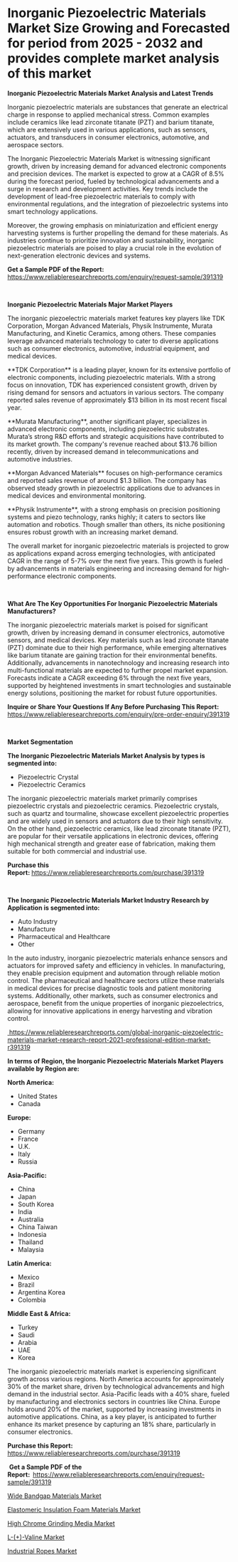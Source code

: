 <p><h1>Inorganic Piezoelectric Materials Market Size Growing and Forecasted for period from 2025 - 2032 and provides complete market analysis of this market</h1></p><p><strong>Inorganic Piezoelectric Materials Market Analysis and Latest Trends</strong></p>
<p><p>Inorganic piezoelectric materials are substances that generate an electrical charge in response to applied mechanical stress. Common examples include ceramics like lead zirconate titanate (PZT) and barium titanate, which are extensively used in various applications, such as sensors, actuators, and transducers in consumer electronics, automotive, and aerospace sectors. </p><p>The Inorganic Piezoelectric Materials Market is witnessing significant growth, driven by increasing demand for advanced electronic components and precision devices. The market is expected to grow at a CAGR of 8.5% during the forecast period, fueled by technological advancements and a surge in research and development activities. Key trends include the development of lead-free piezoelectric materials to comply with environmental regulations, and the integration of piezoelectric systems into smart technology applications.</p><p>Moreover, the growing emphasis on miniaturization and efficient energy harvesting systems is further propelling the demand for these materials. As industries continue to prioritize innovation and sustainability, inorganic piezoelectric materials are poised to play a crucial role in the evolution of next-generation electronic devices and systems.</p></p>
<p><strong>Get a Sample PDF of the Report:&nbsp;</strong> <a href="https://www.reliableresearchreports.com/enquiry/request-sample/391319?utm_campaign=102&utm_medium=2&utm_source=Github&utm_content=ia&utm_term=29032025&utm_id=inorganic-piezoelectric-materials">https://www.reliableresearchreports.com/enquiry/request-sample/391319</a></p>
<p>&nbsp;</p>
<p><strong>Inorganic Piezoelectric Materials Major Market Players</strong></p>
<p><p>The inorganic piezoelectric materials market features key players like TDK Corporation, Morgan Advanced Materials, Physik Instrumente, Murata Manufacturing, and Kinetic Ceramics, among others. These companies leverage advanced materials technology to cater to diverse applications such as consumer electronics, automotive, industrial equipment, and medical devices.</p><p>**TDK Corporation** is a leading player, known for its extensive portfolio of electronic components, including piezoelectric materials. With a strong focus on innovation, TDK has experienced consistent growth, driven by rising demand for sensors and actuators in various sectors. The company reported sales revenue of approximately $13 billion in its most recent fiscal year.</p><p>**Murata Manufacturing**, another significant player, specializes in advanced electronic components, including piezoelectric substrates. Murata’s strong R&D efforts and strategic acquisitions have contributed to its market growth. The company's revenue reached about $13.76 billion recently, driven by increased demand in telecommunications and automotive industries.</p><p>**Morgan Advanced Materials** focuses on high-performance ceramics and reported sales revenue of around $1.3 billion. The company has observed steady growth in piezoelectric applications due to advances in medical devices and environmental monitoring.</p><p>**Physik Instrumente**, with a strong emphasis on precision positioning systems and piezo technology, ranks highly; it caters to sectors like automation and robotics. Though smaller than others, its niche positioning ensures robust growth with an increasing market demand.</p><p>The overall market for inorganic piezoelectric materials is projected to grow as applications expand across emerging technologies, with anticipated CAGR in the range of 5-7% over the next five years. This growth is fueled by advancements in materials engineering and increasing demand for high-performance electronic components.</p></p>
<p>&nbsp;</p>
<p><strong>What Are The Key Opportunities For Inorganic Piezoelectric Materials Manufacturers?</strong></p>
<p><p>The inorganic piezoelectric materials market is poised for significant growth, driven by increasing demand in consumer electronics, automotive sensors, and medical devices. Key materials such as lead zirconate titanate (PZT) dominate due to their high performance, while emerging alternatives like barium titanate are gaining traction for their environmental benefits. Additionally, advancements in nanotechnology and increasing research into multi-functional materials are expected to further propel market expansion. Forecasts indicate a CAGR exceeding 6% through the next five years, supported by heightened investments in smart technologies and sustainable energy solutions, positioning the market for robust future opportunities.</p></p>
<p><strong>Inquire or Share Your Questions If Any Before Purchasing This Report:</strong> <a href="https://www.reliableresearchreports.com/enquiry/pre-order-enquiry/391319?utm_campaign=102&utm_medium=2&utm_source=Github&utm_content=ia&utm_term=29032025&utm_id=inorganic-piezoelectric-materials">https://www.reliableresearchreports.com/enquiry/pre-order-enquiry/391319</a></p>
<p>&nbsp;</p>
<p><strong>Market Segmentation</strong></p>
<p><strong>The Inorganic Piezoelectric Materials Market Analysis by types is segmented into:</strong></p>
<p><ul><li>Piezoelectric Crystal</li><li>Piezoelectric Ceramics</li></ul></p>
<p><p>The inorganic piezoelectric materials market primarily comprises piezoelectric crystals and piezoelectric ceramics. Piezoelectric crystals, such as quartz and tourmaline, showcase excellent piezoelectric properties and are widely used in sensors and actuators due to their high sensitivity. On the other hand, piezoelectric ceramics, like lead zirconate titanate (PZT), are popular for their versatile applications in electronic devices, offering high mechanical strength and greater ease of fabrication, making them suitable for both commercial and industrial use.</p></p>
<p><strong>Purchase this Report:&nbsp;</strong><a href="https://www.reliableresearchreports.com/purchase/391319?utm_campaign=102&utm_medium=2&utm_source=Github&utm_content=ia&utm_term=29032025&utm_id=inorganic-piezoelectric-materials">https://www.reliableresearchreports.com/purchase/391319</a></p>
<p>&nbsp;</p>
<p><strong>The Inorganic Piezoelectric Materials Market Industry Research by Application is segmented into:</strong></p>
<p><ul><li>Auto Industry</li><li>Manufacture</li><li>Pharmaceutical and Healthcare</li><li>Other</li></ul></p>
<p><p>In the auto industry, inorganic piezoelectric materials enhance sensors and actuators for improved safety and efficiency in vehicles. In manufacturing, they enable precision equipment and automation through reliable motion control. The pharmaceutical and healthcare sectors utilize these materials in medical devices for precise diagnostic tools and patient monitoring systems. Additionally, other markets, such as consumer electronics and aerospace, benefit from the unique properties of inorganic piezoelectrics, allowing for innovative applications in energy harvesting and vibration control.</p></p>
<p><a href="https://www.reliableresearchreports.com/global-inorganic-piezoelectric-materials-market-research-report-2021-professional-edition-market-r391319?utm_campaign=102&utm_medium=2&utm_source=Github&utm_content=ia&utm_term=29032025&utm_id=inorganic-piezoelectric-materials">&nbsp;https://www.reliableresearchreports.com/global-inorganic-piezoelectric-materials-market-research-report-2021-professional-edition-market-r391319</a></p>
<p><strong>In terms of Region, the Inorganic Piezoelectric Materials Market Players available by Region are:</strong></p>
<p>
    <p> <strong> North America: </strong>
        <ul>
            <li>United States</li>
            <li>Canada</li>
        </ul>
        </p> 
    <p> <strong> Europe: </strong>
        <ul>
            <li>Germany</li>
            <li>France</li>
            <li>U.K.</li>
            <li>Italy</li>
            <li>Russia</li>
        </ul>
        </p> 
    <p> <strong> Asia-Pacific: </strong>
        <ul>
            <li>China</li>
            <li>Japan</li>
            <li>South Korea</li>
            <li>India</li>
            <li>Australia</li>
            <li>China Taiwan</li>
            <li>Indonesia</li>
            <li>Thailand</li>
            <li>Malaysia</li>
        </ul>
        </p> 
    <p> <strong> Latin America: </strong>
        <ul>
            <li>Mexico</li>
            <li>Brazil</li>
            <li>Argentina Korea</li>
            <li>Colombia</li>
        </ul>
        </p> 
    <p> <strong> Middle East & Africa: </strong>
        <ul>
            <li>Turkey</li>
            <li>Saudi</li>
            <li>Arabia</li>
            <li>UAE</li>
            <li>Korea</li>
        </ul>
    </p>
    </p>
<p><p>The inorganic piezoelectric materials market is experiencing significant growth across various regions. North America accounts for approximately 30% of the market share, driven by technological advancements and high demand in the industrial sector. Asia-Pacific leads with a 40% share, fueled by manufacturing and electronics sectors in countries like China. Europe holds around 20% of the market, supported by increasing investments in automotive applications. China, as a key player, is anticipated to further enhance its market presence by capturing an 18% share, particularly in consumer electronics.</p></p>
<p><strong>Purchase this Report: </strong><a href="https://www.reliableresearchreports.com/purchase/391319?utm_campaign=102&utm_medium=2&utm_source=Github&utm_content=ia&utm_term=29032025&utm_id=inorganic-piezoelectric-materials">https://www.reliableresearchreports.com/purchase/391319</a></p>
<p>&nbsp;<strong>Get a Sample PDF of the Report:&nbsp;&nbsp;</strong><a href="https://www.reliableresearchreports.com/enquiry/request-sample/391319?utm_campaign=102&utm_medium=2&utm_source=Github&utm_content=ia&utm_term=29032025&utm_id=inorganic-piezoelectric-materials">https://www.reliableresearchreports.com/enquiry/request-sample/391319</a></p>
<p><strong></strong></p>
<p><p><a href="https://github.com/gasikcalbos8/Market-Research-Report-List-1/blob/main/wide-bandgap-materials-market.md?utm_campaign=102&utm_medium=2&utm_source=Github&utm_content=ia&utm_term=29032025&utm_id=inorganic-piezoelectric-materials">Wide Bandgap Materials Market</a></p><p><a href="https://github.com/dringmurza6r/Market-Research-Report-List-1/blob/main/elastomeric-insulation-foam-materials-market.md?utm_campaign=102&utm_medium=2&utm_source=Github&utm_content=ia&utm_term=29032025&utm_id=inorganic-piezoelectric-materials">Elastomeric Insulation Foam Materials Market</a></p><p><a href="https://github.com/ubavicachida/Market-Research-Report-List-1/blob/main/high-chrome-grinding-media-market.md?utm_campaign=102&utm_medium=2&utm_source=Github&utm_content=ia&utm_term=29032025&utm_id=inorganic-piezoelectric-materials">High Chrome Grinding Media Market</a></p><p><a href="https://github.com/vaduzunny/Market-Research-Report-List-1/blob/main/l-valine-market.md?utm_campaign=102&utm_medium=2&utm_source=Github&utm_content=ia&utm_term=29032025&utm_id=inorganic-piezoelectric-materials">L-(+)-Valine Market</a></p><p><a href="https://github.com/abdhsheila7/Market-Research-Report-List-1/blob/main/industrial-ropes-market.md?utm_campaign=102&utm_medium=2&utm_source=Github&utm_content=ia&utm_term=29032025&utm_id=inorganic-piezoelectric-materials">Industrial Ropes Market</a></p></p>